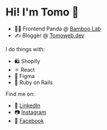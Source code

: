 # Hi! I'm Tomo 👋

- 👨‍💻 Frontend Panda @ [Bamboo Lab](https://bamboolab.eu)
- ✍ Blogger @ [Tomoweb.dev](https://tomoweb.dev)

I do things with:

- 🛍 Shopify
- ⚛ React
- 🎨 Figma
- 💎 Ruby on Rails

Find me on:

- 🔗 [LinkedIn](https://www.linkedin.com/in/tomislavkaucic/)
- 📷 [Instagram](https://www.instagram.com/typical.tomo/)
- 👤 [Facebook](https://web.facebook.com/Tomoweb.dev)